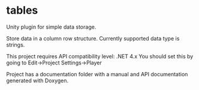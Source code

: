 # tables
Unity plugin for simple data storage.

Store data in a column row structure.
Currently supported data type is strings.

This project requires API compatibility level: .NET 4.x
You should set this by going to Edit->Project Settings->Player

Project has a documentation folder with a manual and API documentation
generated with Doxygen.